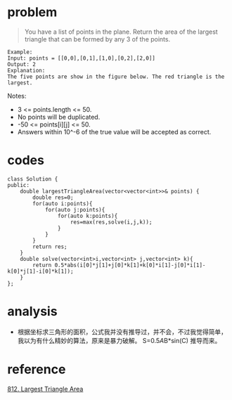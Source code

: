 # problem
>You have a list of points in the plane. Return the area of the largest triangle that can be formed by any 3 of the points.
```
Example:
Input: points = [[0,0],[0,1],[1,0],[0,2],[2,0]]
Output: 2
Explanation: 
The five points are show in the figure below. The red triangle is the largest.
```
Notes:

- 3 <= points.length <= 50.
- No points will be duplicated.
- -50 <= points[i][j] <= 50.
- Answers within 10^-6 of the true value will be accepted as correct.


# codes

```
class Solution {
public:
    double largestTriangleArea(vector<vector<int>>& points) {
        double res=0;
        for(auto i:points){
            for(auto j:points){
                for(auto k:points){
                    res=max(res,solve(i,j,k));
                }
            }
        }
        return res;
    }
    double solve(vector<int>i,vector<int> j,vector<int> k){
        return 0.5*abs(i[0]*j[1]+j[0]*k[1]+k[0]*i[1]-j[0]*i[1]-k[0]*j[1]-i[0]*k[1]);
    }
};
```

# analysis
- 根据坐标求三角形的面积，公式我并没有推导过，并不会，不过我觉得简单，我以为有什么精妙的算法，原来是暴力破解。
S=0.5*A*B*sin(C)
推导而来。

# reference
[812. Largest Triangle Area][1]


[1]: https://leetcode.com/problems/largest-triangle-area/discuss/122711/C++JavaPython-Solution-with-Explanation-and-Prove